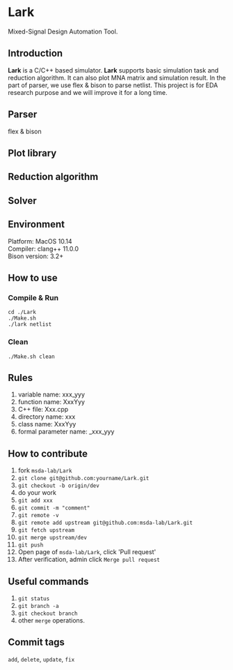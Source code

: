 # Lark
Mixed-Signal Design Automation Tool.
## Introduction
**Lark** is a C/C++ based simulator. **Lark** supports basic simulation task and reduction algorithm. It can also plot MNA matrix and simulation result. In the part of parser, we use flex & bison to parse netlist. This project is for EDA research purpose and we will improve it for a long time.
## Parser
flex & bison
## Plot library
## Reduction algorithm
## Solver
## Environment
Platform: MacOS 10.14 </br>
Compiler: clang++ 11.0.0 </br>
Bison version: 3.2+ </br>
## How to use
### Compile & Run
`cd ./Lark` </br>
`./Make.sh` </br>
`./lark netlist`
### Clean
`./Make.sh clean`
## Rules
1. variable name: xxx_yyy </br>
2. function name: XxxYyy </br>
3. C++ file: Xxx.cpp </br>
4. directory name: xxx </br>
5. class name: XxxYyy </br>
6. formal parameter name: _xxx_yyy </br>
## How to contribute
1. fork `msda-lab/Lark`
2. `git clone git@github.com:yourname/Lark.git`
3. `git checkout -b origin/dev`
4. do your work
5. `git add xxx`
6. `git commit -m "comment"`
7. `git remote -v`
8. `git remote add upstream git@github.com:msda-lab/Lark.git`
9. `git fetch upstream`
10. `git merge upstream/dev`
11. `git push`
12. Open page of `msda-lab/Lark`, click 'Pull request'
13. After verification, admin click `Merge pull request`
## Useful commands
1. `git status`
2. `git branch -a`
3. `git checkout branch`
4. other `merge` operations.
## Commit tags
`add`, `delete`, `update`, `fix`
